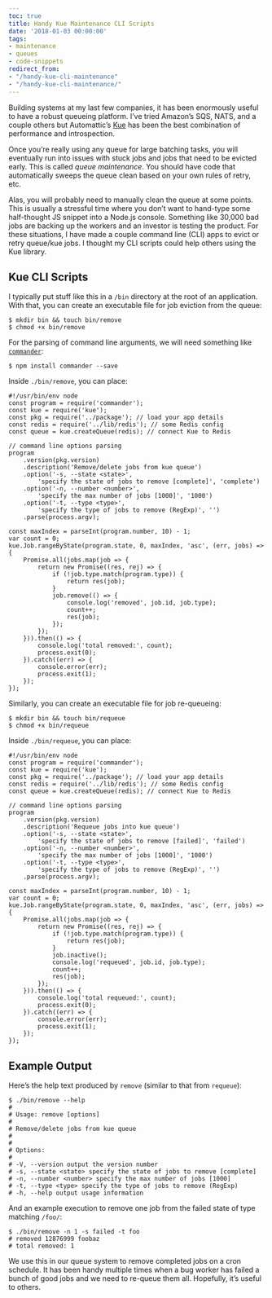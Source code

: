 ```yaml
---
toc: true
title: Handy Kue Maintenance CLI Scripts
date: '2018-01-03 00:00:00'
tags:
- maintenance
- queues
- code-snippets
redirect_from:
- "/handy-kue-cli-maintenance"
- "/handy-kue-cli-maintenance/"
---
```


Building systems at my last few companies, it has been enormously useful to have a robust queueing platform. I’ve tried Amazon’s SQS, NATS, and a couple others but Automattic’s [Kue](https://github.com/Automattic/kue) has been the best combination of performance and introspection.

Once you’re really using any queue for large batching tasks, you will eventually run into issues with stuck jobs and jobs that need to be evicted early. This is called _queue maintenance_. You should have code that automatically sweeps the queue clean based on your own rules of retry, etc.

Alas, you will probably need to manually clean the queue at some points. This is usually a stressful time where you don’t want to hand-type some half-thought JS snippet into a Node.js console. Something like 30,000 bad jobs are backing up the workers and an investor is testing the product. For these situations, I have made a couple command line (CLI) apps to evict or retry queue/kue jobs. I thought my CLI scripts could help others using the Kue library.

## Kue CLI Scripts

I typically put stuff like this in a `/bin` directory at the root of an application. With that, you can create an executable file for job eviction from the queue:

    $ mkdir bin && touch bin/remove
    $ chmod +x bin/remove

For the parsing of command line arguments, we will need something like [`commander`](https://github.com/tj/commander.js):

    $ npm install commander --save

Inside `./bin/remove`, you can place:

    #!/usr/bin/env node
    const program = require('commander');
    const kue = require('kue');
    const pkg = require('../package'); // load your app details
    const redis = require('../lib/redis'); // some Redis config
    const queue = kue.createQueue(redis); // connect Kue to Redis
    
    // command line options parsing
    program
        .version(pkg.version)
        .description('Remove/delete jobs from kue queue')
        .option('-s, --state <state>',
            'specify the state of jobs to remove [complete]', 'complete')
        .option('-n, --number <number>',
            'specify the max number of jobs [1000]', '1000')
        .option('-t, --type <type>',
            'specify the type of jobs to remove (RegExp)', '')
        .parse(process.argv);
    
    const maxIndex = parseInt(program.number, 10) - 1;
    var count = 0;
    kue.Job.rangeByState(program.state, 0, maxIndex, 'asc', (err, jobs) => {
        Promise.all(jobs.map(job => {
            return new Promise((res, rej) => {
                if (!job.type.match(program.type)) {
                    return res(job);
                }
                job.remove(() => {
                    console.log('removed', job.id, job.type);
                    count++;
                    res(job);
                });
            });
        })).then(() => {
            console.log('total removed:', count);
            process.exit(0);
        }).catch((err) => {
            console.error(err);
            process.exit(1);
        });
    });

Similarly, you can create an executable file for job re-queueing:

    $ mkdir bin && touch bin/requeue
    $ chmod +x bin/requeue

Inside `./bin/requeue`, you can place:

    #!/usr/bin/env node
    const program = require('commander');
    const kue = require('kue');
    const pkg = require('../package'); // load your app details
    const redis = require('../lib/redis'); // some Redis config
    const queue = kue.createQueue(redis); // connect Kue to Redis
    
    // command line options parsing
    program
        .version(pkg.version)
        .description('Requeue jobs into kue queue')
        .option('-s, --state <state>',
            'specify the state of jobs to remove [failed]', 'failed')
        .option('-n, --number <number>',
            'specify the max number of jobs [1000]', '1000')
        .option('-t, --type <type>',
            'specify the type of jobs to remove (RegExp)', '')
        .parse(process.argv);
    
    const maxIndex = parseInt(program.number, 10) - 1;
    var count = 0;
    kue.Job.rangeByState(program.state, 0, maxIndex, 'asc', (err, jobs) => {
        Promise.all(jobs.map(job => {
            return new Promise((res, rej) => {
                if (!job.type.match(program.type)) {
                    return res(job);
                }
                job.inactive();
                console.log('requeued', job.id, job.type);
                count++;
                res(job);
            });
        })).then(() => {
            console.log('total requeued:', count);
            process.exit(0);
        }).catch((err) => {
            console.error(err);
            process.exit(1);
        });
    });

## Example Output

Here’s the help text produced by `remove` (similar to that from `requeue`):

    $ ./bin/remove --help
    # 
    # Usage: remove [options]
    # 
    # Remove/delete jobs from kue queue
    # 
    # 
    # Options:
    # 
    # -V, --version output the version number
    # -s, --state <state> specify the state of jobs to remove [complete]
    # -n, --number <number> specify the max number of jobs [1000]
    # -t, --type <type> specify the type of jobs to remove (RegExp)
    # -h, --help output usage information

And an example execution to remove one job from the failed state of type matching `/foo/`:

    $ ./bin/remove -n 1 -s failed -t foo
    # removed 12876999 foobaz
    # total removed: 1

We use this in our queue system to remove completed jobs on a cron schedule. It has been handy multiple times when a bug worker has failed a bunch of good jobs and we need to re-queue them all. Hopefully, it’s useful to others.

